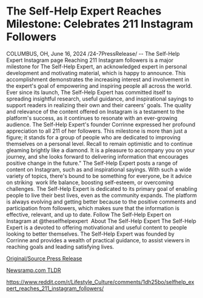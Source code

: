 # The Self-Help Expert Reaches Milestone: Celebrates 211 Instagram Followers

COLUMBUS, OH, June 16, 2024 /24-7PressRelease/ -- The Self-Help Expert Instagram page Reaching 211 Instagram followers is a major milestone for The Self-Help Expert, an acknowledged expert in personal development and motivating material, which is happy to announce. This accomplishment demonstrates the increasing interest and involvement in the expert's goal of empowering and inspiring people all across the world.  Ever since its launch, The Self-Help Expert has committed itself to spreading insightful research, useful guidance, and inspirational sayings to support readers in realizing their own and their careers' goals. The quality and relevance of the content offered on Instagram is a testament to the platform's success, as it continues to resonate with an ever-growing audience.  The Self-Help Expert's founder Corrinne expressed her profound appreciation to all 211 of her followers. This milestone is more than just a figure; it stands for a group of people who are dedicated to improving themselves on a personal level. Recall to remain optimistic and to continue gleaming brightly like a diamond. It is a pleasure to accompany you on your journey, and she looks forward to delivering information that encourages positive change in the future."  The Self-Help Expert posts a range of content on Instagram, such as and inspirational sayings. With such a wide variety of topics, there's bound to be something for everyone, be it advice on striking  work life balance, boosting self-esteem, or overcoming challenges.  The Self-Help Expert is dedicated to its primary goal of enabling people to live their best lives, even as the community expands. The platform is always evolving and getting better because to the positive comments and participation from followers, which makes sure that the information is effective, relevant, and up to date.  Follow The Self-Help Expert on Instagram at @theselfhelpexpert   About The Self-Help Expert The Self-Help Expert is a devoted to offering motivational and useful content to people looking to better themselves. The Self-Help Expert was founded by Corrinne and provides a wealth of practical guidance, to assist viewers in reaching goals and leading satisfying lives. 

[Original/Source Press Release](https://www.24-7pressrelease.com/press-release/511740/the-self-help-expert-reaches-milestone-celebrates-211-instagram-followers)
                    

[Newsramp.com TLDR](None) 

https://www.reddit.com/r/Lifestyle_Culture/comments/1dh25bo/selfhelp_expert_reaches_211_instagram_followers/